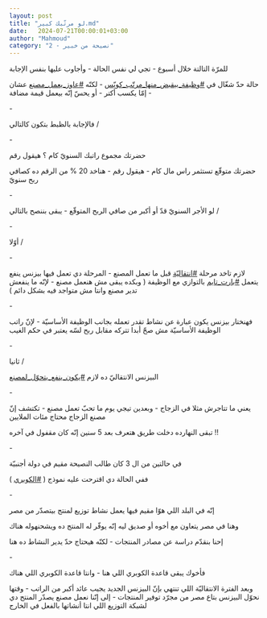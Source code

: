 ```yaml
---
layout: post
title: "لو مرتّبك كبير.md"
date:   2024-07-21T00:00:01+03:00
author: "Mahmoud"
category: "2 - نصيحة من خبير"
---
```

للمرّة التالتة خلال أسبوع - تجي لي نفس الحالة - وأجاوب
عليها بنفس الإجابة

حالة حدّ شغّال في
[<u>\#وظيفة_بيقبض_منها_مرتّب_كويّس</u>](https://www.facebook.com/hashtag/%D9%88%D8%B8%D9%8A%D9%81%D8%A9_%D8%A8%D9%8A%D9%82%D8%A8%D8%B6_%D9%85%D9%86%D9%87%D8%A7_%D9%85%D8%B1%D8%AA%D9%91%D8%A8_%D9%83%D9%88%D9%8A%D9%91%D8%B3?__eep__=6&__cft__%5b0%5d=AZXvtCXcDK_ntvTxI0tfC2qxUht_nt7AlMu-R3gsQ5JESR-btmhlFCTIK4q8yJulveRItL8Y5IpkSdHWpMifoVaUjhQ--Hue2Cv5Em5IBeYNQ590FXS9OvV9T1Suq3CwsW-kEXX2ILC_7xH6VuOKkbJEx7Ew9IMJUu_ApOBCihfqUA&__tn__=*NK-R) -
لكنّه
[<u>\#عاوز_يعمل_مصنع</u>](https://www.facebook.com/hashtag/%D8%B9%D8%A7%D9%88%D8%B2_%D9%8A%D8%B9%D9%85%D9%84_%D9%85%D8%B5%D9%86%D8%B9?__eep__=6&__cft__%5b0%5d=AZXvtCXcDK_ntvTxI0tfC2qxUht_nt7AlMu-R3gsQ5JESR-btmhlFCTIK4q8yJulveRItL8Y5IpkSdHWpMifoVaUjhQ--Hue2Cv5Em5IBeYNQ590FXS9OvV9T1Suq3CwsW-kEXX2ILC_7xH6VuOKkbJEx7Ew9IMJUu_ApOBCihfqUA&__tn__=*NK-R)
عشان - إمّا يكسب أكتر - أو يحسّ إنّه بيعمل قيمة
مضافة

\-

فالإجابة بالظبط بتكون كالتالي /

\-

حضرتك مجموع راتبك السنويّ كام ؟ هيقول رقم

حضرتك متوقّع تستثمر راس مال كام - هيقول رقم - هناخد 20 %
من الرقم ده كصافي ربح سنويّ

\-

لو الأجر السنويّ قدّ أو أكبر من صافي الربح المتوقّع - يبقى
بننصح بالتالي /

\-

أوّلا /

\-

لازم تاخد مرحلة
[<u>\#انتقاليّة</u>](https://www.facebook.com/hashtag/%D8%A7%D9%86%D8%AA%D9%82%D8%A7%D9%84%D9%8A%D9%91%D8%A9?__eep__=6&__cft__%5b0%5d=AZXvtCXcDK_ntvTxI0tfC2qxUht_nt7AlMu-R3gsQ5JESR-btmhlFCTIK4q8yJulveRItL8Y5IpkSdHWpMifoVaUjhQ--Hue2Cv5Em5IBeYNQ590FXS9OvV9T1Suq3CwsW-kEXX2ILC_7xH6VuOKkbJEx7Ew9IMJUu_ApOBCihfqUA&__tn__=*NK-R)
قبل ما تعمل المصنع - المرحلة دي تعمل فيها بيزنس ينفع
يتعمل
[<u>\#بارت_تايم</u>](https://www.facebook.com/hashtag/%D8%A8%D8%A7%D8%B1%D8%AA_%D8%AA%D8%A7%D9%8A%D9%85?__eep__=6&__cft__%5b0%5d=AZXvtCXcDK_ntvTxI0tfC2qxUht_nt7AlMu-R3gsQ5JESR-btmhlFCTIK4q8yJulveRItL8Y5IpkSdHWpMifoVaUjhQ--Hue2Cv5Em5IBeYNQ590FXS9OvV9T1Suq3CwsW-kEXX2ILC_7xH6VuOKkbJEx7Ew9IMJUu_ApOBCihfqUA&__tn__=*NK-R)
بالتوازي مع الوظيفة ( وبكده يبقى مش هنعمل مصنع - لإنّه ما
ينفعش تدير مصنع وانتا مش متواجد فيه بشكل دائم )

\-

فهنختار بيزنس يكون عبارة عن نشاط تقدر تعمله بجانب
الوظيفة الأساسيّة - لإنّ راتب الوظيفة الأساسيّة مش صحّ أبدا تتركه مقابل ربح
لسّه يعتبر في حكم الغيب

\-

ثانيا /

البيزنس الانتقاليّ ده لازم
[<u>\#يكون_ينفع_يتحوّل_لمصنع</u>](https://www.facebook.com/hashtag/%D9%8A%D9%83%D9%88%D9%86_%D9%8A%D9%86%D9%81%D8%B9_%D9%8A%D8%AA%D8%AD%D9%88%D9%91%D9%84_%D9%84%D9%85%D8%B5%D9%86%D8%B9?__eep__=6&__cft__%5b0%5d=AZXvtCXcDK_ntvTxI0tfC2qxUht_nt7AlMu-R3gsQ5JESR-btmhlFCTIK4q8yJulveRItL8Y5IpkSdHWpMifoVaUjhQ--Hue2Cv5Em5IBeYNQ590FXS9OvV9T1Suq3CwsW-kEXX2ILC_7xH6VuOKkbJEx7Ew9IMJUu_ApOBCihfqUA&__tn__=*NK-R)

\-

يعني ما تتاجرش مثلا في الزجاج - وبعدين تيجي يوم ما تحبّ
تعمل مصنع - تكتشف إنّ مصنع الزجاج محتاج مئات الملايين

تبقى النهارده دخلت طريق هتعرف بعد 5 سنين إنّه كان مقفول
في آخره !!

\-

في حالتين من ال 3 كان طالب النصيحة مقيم في دولة
أجنبيّة

ففي الحالة دي اقترحت عليه نموذج (
[<u>\#الكوبري</u>](https://www.facebook.com/hashtag/%D8%A7%D9%84%D9%83%D9%88%D8%A8%D8%B1%D9%8A?__eep__=6&__cft__%5b0%5d=AZXvtCXcDK_ntvTxI0tfC2qxUht_nt7AlMu-R3gsQ5JESR-btmhlFCTIK4q8yJulveRItL8Y5IpkSdHWpMifoVaUjhQ--Hue2Cv5Em5IBeYNQ590FXS9OvV9T1Suq3CwsW-kEXX2ILC_7xH6VuOKkbJEx7Ew9IMJUu_ApOBCihfqUA&__tn__=*NK-R)
)

\-

إنّه في البلد اللي هوّا مقيم فيها يعمل نشاط توزيع لمنتج
بيتصدّر من مصر

وهنا في مصر يتعاون مع أخوه أو صديق ليه إنّه يوفّر له
المنتج ده ويشحنهوله هناك

إحنا بنقدّم دراسة عن مصادر المنتجات - لكنّه هيحتاج حدّ يدير
النشاط ده هنا

\-

فأخوك يبقى قاعدة الكوبري اللي هنا - وانتا قاعدة الكوبري
اللي هناك

وبعد الفترة الانتقاليّة اللي تنتهي بإنّ البيزنس الجديد
يجيب عائد أكبر من الراتب - وقتها نحوّل البيزنس بتاع مصر من مجرّد توفير
المنتجات - إلى إنّنا نعمل مصنع يصدّر المنتج دي لشبكة التوزيع اللي انتا
أنشاتها بالفعل في الخارج
